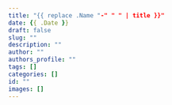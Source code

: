 ```yaml
---
title: "{{ replace .Name "-" " " | title }}"
date: {{ .Date }}
draft: false
slug: ""
description: ""
author: ""
authors_profile: ""
tags: []
categories: []
id: ""
images: []
---
```


